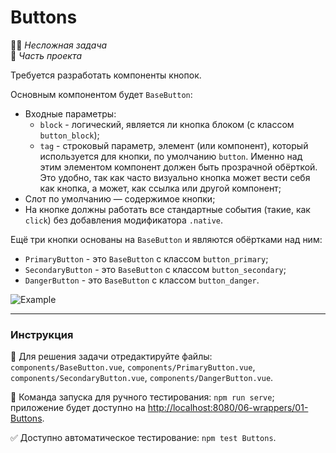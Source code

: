 # Buttons

👶🏻 _Несложная задача_<br />
💼 _Часть проекта_

<!--start_statement-->
Требуется разработать компоненты кнопок.

Основным компонентом будет `BaseButton`:
- Входные параметры:
  - `block` - логический, является ли кнопка блоком (с классом `button_block`);
  - `tag` - строковый параметр, элемент (или компонент), который используется для кнопки, по умолчанию `button`. Именно над этим элементом компонент должен быть прозрачной обёрткой. Это удобно, так как часто визуально кнопка может вести себя как кнопка, а может, как ссылка или другой компонент;
- Слот по умолчанию — содержимое кнопки;
- На кнопке должны работать все стандартные события (такие, как `click`) без добавления модификатора `.native`.

Ещё три кнопки основаны на `BaseButton` и являются обёртками над ним:
- `PrimaryButton` - это `BaseButton` с классом `button_primary`;
- `SecondaryButton` - это `BaseButton` с классом `button_secondary`;
- `DangerButton` - это `BaseButton` с классом `button_danger`.

<img src="https://i.imgur.com/r3wsIgF.png" alt="Example" style="max-width: 100%" />
<!--end_statement-->

---

### Инструкция

📝 Для решения задачи отредактируйте файлы: `components/BaseButton.vue`, `components/PrimaryButton.vue`, `components/SecondaryButton.vue`, `components/DangerButton.vue`.

🚀 Команда запуска для ручного тестирования: `npm run serve`;<br>
приложение будет доступно на [http://localhost:8080/06-wrappers/01-Buttons](http://localhost:8080/06-wrappers/01-Buttons).

✅ Доступно автоматическое тестирование: `npm test Buttons`.
